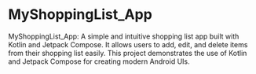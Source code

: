 # MyShoppingList_App
MyShoppingList_App: A simple and intuitive shopping list app built with Kotlin and Jetpack Compose. It allows users to add, edit, and delete items from their shopping list easily. This project demonstrates the use of Kotlin and Jetpack Compose for creating modern Android UIs.
